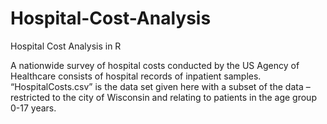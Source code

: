 # Hospital-Cost-Analysis
Hospital Cost Analysis in R

A nationwide survey of hospital costs conducted by the US Agency of Healthcare consists
of hospital records of inpatient samples. “HospitalCosts.csv” is the data set given here with a subset of the
data – restricted to the city of Wisconsin and relating to patients in the age group 0-17 years.
